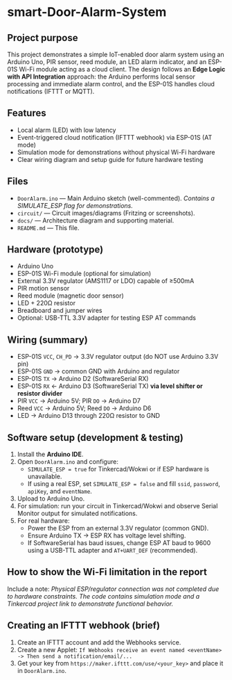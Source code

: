 # smart-Door-Alarm-System


## Project purpose
This project demonstrates a simple IoT-enabled door alarm system using an Arduino Uno, PIR sensor, reed module, an LED alarm indicator, and an ESP-01S Wi-Fi module acting as a cloud client. The design follows an **Edge Logic with API Integration** approach: the Arduino performs local sensor processing and immediate alarm control, and the ESP-01S handles cloud notifications (IFTTT or MQTT).


## Features
- Local alarm (LED) with low latency
- Event-triggered cloud notification (IFTTT webhook) via ESP-01S (AT mode)
- Simulation mode for demonstrations without physical Wi-Fi hardware
- Clear wiring diagram and setup guide for future hardware testing

## Files
- `DoorAlarm.ino` — Main Arduino sketch (well-commented). *Contains a SIMULATE_ESP flag for demonstrations.*
- `circuit/` — Circuit images/diagrams (Fritzing or screenshots).
- `docs/` — Architecture diagram and supporting material.
- `README.md` — This file.

## Hardware (prototype)
- Arduino Uno
- ESP-01S Wi-Fi module (optional for simulation)
- External 3.3V regulator (AMS1117 or LDO) capable of ≥500mA
- PIR motion sensor
- Reed module (magnetic door sensor)
- LED + 220Ω resistor
- Breadboard and jumper wires
- Optional: USB-TTL 3.3V adapter for testing ESP AT commands

## Wiring (summary)
- ESP-01S `VCC`, `CH_PD` → 3.3V regulator output (do NOT use Arduino 3.3V pin)
- ESP-01S `GND` → common GND with Arduino and regulator
- ESP-01S `TX` → Arduino D2 (SoftwareSerial RX)
- ESP-01S `RX` ← Arduino D3 (SoftwareSerial TX) **via level shifter or resistor divider**
- PIR `VCC` → Arduino 5V; PIR `DO` → Arduino D7
- Reed `VCC` → Arduino 5V; Reed `DO` → Arduino D6
- LED → Arduino D13 through 220Ω resistor to GND

## Software setup (development & testing)
1. Install the **Arduino IDE**.
2. Open `DoorAlarm.ino` and configure:
   - `SIMULATE_ESP = true` for Tinkercad/Wokwi or if ESP hardware is unavailable.
   - If using a real ESP, set `SIMULATE_ESP = false` and fill `ssid`, `password`, `apiKey`, and `eventName`.
3. Upload to Arduino Uno.
4. For simulation: run your circuit in Tinkercad/Wokwi and observe Serial Monitor output for simulated notifications.
5. For real hardware:
   - Power the ESP from an external 3.3V regulator (common GND).
   - Ensure Arduino TX → ESP RX has voltage level shifting.
   - If SoftwareSerial has baud issues, change ESP AT baud to 9600 using a USB-TTL adapter and `AT+UART_DEF` (recommended).

## How to show the Wi-Fi limitation in the report
Include a note: *Physical ESP/regulator connection was not completed due to hardware constraints. The code contains simulation mode and a Tinkercad project link to demonstrate functional behavior.*

## Creating an IFTTT webhook (brief)
1. Create an IFTTT account and add the Webhooks service.
2. Create a new Applet: `If Webhooks receive an event named <eventName> -> Then send a notification/email/...`
3. Get your key from `https://maker.ifttt.com/use/<your_key>` and place it in `DoorAlarm.ino`.



